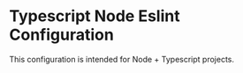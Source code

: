 # Typescript Node Eslint Configuration
This configuration is intended for Node + Typescript projects.
